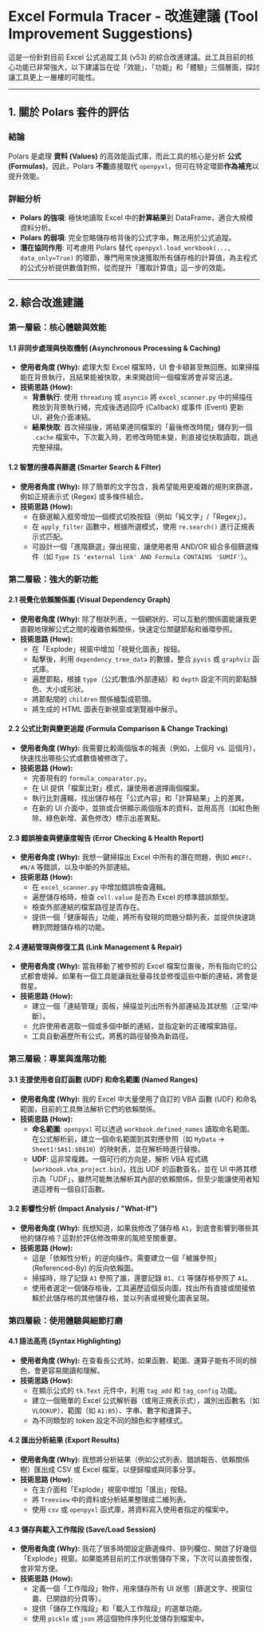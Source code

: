 # Excel Formula Tracer - 改進建議 (Tool Improvement Suggestions)

這是一份針對目前 Excel 公式追蹤工具 (v53) 的綜合改進建議。此工具目前的核心功能已非常強大，以下建議旨在從「效能」、「功能」和「體驗」三個層面，探討讓工具更上一層樓的可能性。

---

## 1. 關於 Polars 套件的評估

### 結論
Polars 是處理 **資料 (Values)** 的高效能函式庫，而此工具的核心是分析 **公式 (Formulas)**。因此，Polars **不能**直接取代 `openpyxl`，但可在特定環節**作為補充**以提升效能。

### 詳細分析
- **Polars 的強項**: 極快地讀取 Excel 中的**計算結果**到 DataFrame，適合大規模資料分析。
- **Polars 的弱項**: 完全忽略儲存格背後的公式字串，無法用於公式追蹤。
- **潛在協同作用**: 可考慮用 Polars 替代 `openpyxl.load_workbook(..., data_only=True)` 的環節，專門用來快速獲取所有儲存格的計算值，為主程式的公式分析提供數值對照，從而提升「獲取計算值」這一步的效能。

---

## 2. 綜合改進建議

### 第一層級：核心體驗與效能

#### 1.1 非同步處理與快取機制 (Asynchronous Processing & Caching)
- **使用者角度 (Why):** 處理大型 Excel 檔案時，UI 會卡頓甚至無回應。如果掃描能在背景執行，且結果能被快取，未來開啟同一個檔案將會非常迅速。
- **技術思路 (How):**
    - **背景執行**: 使用 `threading` 或 `asyncio` 將 `excel_scanner.py` 中的掃描任務放到背景執行緒，完成後透過回呼 (Callback) 或事件 (Event) 更新 UI，避免介面凍結。
    - **結果快取**: 首次掃描後，將結果連同檔案的「最後修改時間」儲存到一個 `.cache` 檔案中。下次載入時，若修改時間未變，則直接從快取讀取，跳過完整掃描。

#### 1.2 智慧的搜尋與篩選 (Smarter Search & Filter)
- **使用者角度 (Why):** 除了簡單的文字包含，我希望能用更複雜的規則來篩選，例如正規表示式 (Regex) 或多條件組合。
- **技術思路 (How):**
    - 在篩選輸入框旁增加一個模式切換按鈕（例如「純文字」/「Regex」）。
    - 在 `apply_filter` 函數中，根據所選模式，使用 `re.search()` 進行正規表示式匹配。
    - 可設計一個「進階篩選」彈出視窗，讓使用者用 AND/OR 組合多個篩選條件（如 `Type IS 'external link' AND Formula CONTAINS 'SUMIF'`）。

### 第二層級：強大的新功能

#### 2.1 視覺化依賴關係圖 (Visual Dependency Graph)
- **使用者角度 (Why):** 除了樹狀列表，一個網狀的、可以互動的關係圖能讓我更直觀地理解公式之間的複雜依賴關係，快速定位關鍵節點和循環參照。
- **技術思路 (How):**
    - 在「Explode」視窗中增加「視覺化圖表」按鈕。
    - 點擊後，利用 `dependency_tree_data` 的數據，整合 `pyvis` 或 `graphviz` 函式庫。
    - 遍歷節點，根據 `type`（公式/數值/外部連結）和 `depth` 設定不同的節點顏色、大小或形狀。
    - 將節點間的 `children` 關係繪製成箭頭。
    - 將生成的 HTML 圖表在新視窗或瀏覽器中展示。

#### 2.2 公式比對與變更追蹤 (Formula Comparison & Change Tracking)
- **使用者角度 (Why):** 我需要比較兩個版本的報表（例如，上個月 vs. 這個月），快速找出哪些公式或數值被修改了。
- **技術思路 (How):**
    - 完善現有的 `formula_comparator.py`。
    - 在 UI 提供「檔案比對」模式，讓使用者選擇兩個檔案。
    - 執行比對邏輯，找出儲存格在「公式內容」和「計算結果」上的差異。
    - 在新的 UI 介面中，並排或合併顯示兩個版本的資料，並用高亮（如紅色刪除、綠色新增、黃色修改）標示出差異點。

#### 2.3 錯誤檢查與健康度報告 (Error Checking & Health Report)
- **使用者角度 (Why):** 我想一鍵掃描出 Excel 中所有的潛在問題，例如 `#REF!`、`#N/A` 等錯誤，以及中斷的外部連結。
- **技術思路 (How):**
    - 在 `excel_scanner.py` 中增加錯誤檢查邏輯。
    - 遍歷儲存格時，檢查 `cell.value` 是否為 Excel 的標準錯誤類型。
    - 檢查外部連結的檔案路徑是否存在。
    - 提供一個「健康報告」功能，將所有發現的問題分類列表，並提供快速跳轉到問題儲存格的功能。

#### 2.4 連結管理與修復工具 (Link Management & Repair)
- **使用者角度 (Why):** 當我移動了被參照的 Excel 檔案位置後，所有指向它的公式都會壞掉。如果有一個工具能讓我批量尋找並修復這些中斷的連結，將會是救星。
- **技術思路 (How):**
    - 建立一個「連結管理」面板，掃描並列出所有外部連結及其狀態（正常/中斷）。
    - 允許使用者選取一個或多個中斷的連結，並指定新的正確檔案路徑。
    - 工具自動遍歷所有公式，將舊的路徑替換為新路徑。

### 第三層級：專業與進階功能

#### 3.1 支援使用者自訂函數 (UDF) 和命名範圍 (Named Ranges)
- **使用者角度 (Why):** 我的 Excel 中大量使用了自訂的 VBA 函數 (UDF) 和命名範圍，目前的工具無法解析它們的依賴關係。
- **技術思路 (How):**
    - **命名範圍**: `openpyxl` 可以透過 `workbook.defined_names` 讀取命名範圍。在公式解析前，建立一個命名範圍到其對應參照（如 `MyData` -> `Sheet1!$A$1:$B$10`）的映射表，並在解析時進行替換。
    - **UDF**: 這非常複雜。一個可行的方向是，解析 VBA 程式碼 (`workbook.vba_project.bin`)，找出 UDF 的函數簽名，並在 UI 中將其標示為「UDF」，雖然可能無法解析其內部的依賴關係，但至少能讓使用者知道這裡有一個自訂函數。

#### 3.2 影響性分析 (Impact Analysis / "What-If")
- **使用者角度 (Why):** 我想知道，如果我修改了儲存格 `A1`，到底會影響到哪些其他的儲存格？這對於評估修改帶來的風險至關重要。
- **技術思路 (How):**
    - 這是「依賴性分析」的逆向操作。需要建立一個「被誰參照」(Referenced-By) 的反向依賴圖。
    - 掃描時，除了記錄 `A1` 參照了誰，還要記錄 `B1`、`C1` 等儲存格參照了 `A1`。
    - 使用者選定一個儲存格後，工具遍歷這個反向圖，找出所有直接或間接依賴於此儲存格的其他儲存格，並以列表或視覺化圖表呈現。

### 第四層級：使用體驗與細節打磨

#### 4.1 語法高亮 (Syntax Highlighting)
- **使用者角度 (Why):** 在查看長公式時，如果函數、範圍、運算子能有不同的顏色，會更容易閱讀和理解。
- **技術思路 (How):**
    - 在顯示公式的 `tk.Text` 元件中，利用 `tag_add` 和 `tag_config` 功能。
    - 建立一個簡單的 Excel 公式解析器（或用正規表示式），識別出函數名（如 `VLOOKUP`）、範圍（如 `A1:B5`）、字串、數字和運算子。
    - 為不同類型的 token 設定不同的顏色和字體樣式。

#### 4.2 匯出分析結果 (Export Results)
- **使用者角度 (Why):** 我想將分析結果（例如公式列表、錯誤報告、依賴關係樹）匯出成 CSV 或 Excel 檔案，以便歸檔或與同事分享。
- **技術思路 (How):**
    - 在主介面和「Explode」視窗中增加「匯出」按鈕。
    - 將 `Treeview` 中的資料或分析結果整理成二維列表。
    - 使用 `csv` 或 `openpyxl` 函式庫，將資料寫入使用者指定的檔案中。

#### 4.3 儲存與載入工作階段 (Save/Load Session)
- **使用者角度 (Why):** 我花了很多時間設定篩選條件、排列欄位、開啟了好幾個「Explode」視窗。如果能將目前的工作狀態儲存下來，下次可以直接恢復，會非常方便。
- **技術思路 (How):**
    - 定義一個「工作階段」物件，用來儲存所有 UI 狀態（篩選文字、視窗位置、已開啟的分頁等）。
    - 提供「儲存工作階段」和「載入工作階段」的選單功能。
    - 使用 `pickle` 或 `json` 將這個物件序列化並儲存到檔案中。
